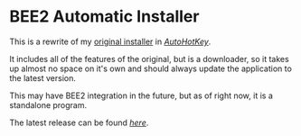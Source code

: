 # BEE2 Automatic Installer
This is a rewrite of my [original installer](https://github.com/programmer2514/BEE2.4-Installer-Automatic/tree/nsis) in *[AutoHotKey](https://www.autohotkey.com/)*.

It includes all of the features of the original, but is a downloader, so it takes up almost no space on it's own and should always update the application to the latest version.

This may have BEE2 integration in the future, but as of right now, it is a standalone program.

The latest release can be found *[here](https://github.com/programmer2514/BEE2.4-Installer-Automatic/releases/latest/)*.
